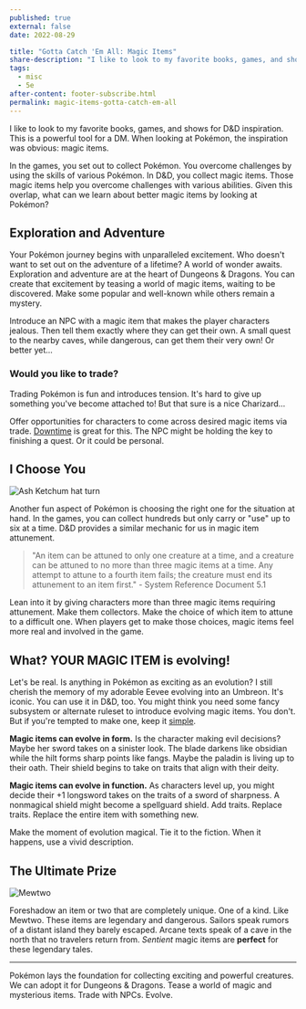 ```yaml
---
published: true
external: false
date: 2022-08-29

title: "Gotta Catch 'Em All: Magic Items"
share-description: "I like to look to my favorite books, games, and shows to inspire my next creations in D&D. This is a powerful tool for a DM and an endless source of inspiration. When looking at Pokémon, the inspiration was obvious: magic items."
tags:
  - misc
  - 5e
after-content: footer-subscribe.html
permalink: magic-items-gotta-catch-em-all
---
```


I like to look to my favorite books, games, and shows for D&D inspiration. This is a powerful tool for a DM. When looking at Pokémon, the inspiration was obvious: magic items. 

In the games, you set out to collect Pokémon. You overcome challenges by using the skills of various Pokémon. In D&D, you collect magic items. Those magic items help you overcome challenges with various abilities. Given this overlap, what can we learn about better magic items by looking at Pokémon?

## Exploration and Adventure

Your Pokémon journey begins with unparalleled excitement. Who doesn't want to set out on the adventure of a lifetime? A world of wonder awaits. Exploration and adventure are at the heart of Dungeons & Dragons. You can create that excitement by teasing a world of magic items, waiting to be discovered. Make some popular and well-known while others remain a mystery.

Introduce an NPC with a magic item that makes the player characters jealous. Then tell them exactly where they can get their own. A small quest to the nearby caves, while dangerous, can get them their very own! Or better yet...

### Would you like to trade?

Trading Pokémon is fun and introduces tension. It's hard to give up something you've become attached to! But that sure is a nice Charizard...

Offer opportunities for characters to come across desired magic items via trade. [Downtime](/blog/2021-11-09-dungeons-dragons-downtime) is great for this. The NPC might be holding the key to finishing a quest. Or it could be personal.

## I Choose You

![Ash Ketchum hat turn](https://c.tenor.com/IN0t9Owlb3cAAAAC/assnaadam-bndyz.gif)

Another fun aspect of Pokémon is choosing the right one for the situation at hand. In the games, you can collect hundreds but only carry or "use" up to six at a time. D&D provides a similar mechanic for us in magic item attunement.

> "An item can be attuned to only one creature at a time, and a creature can be attuned to no more than three magic items at a time. Any attempt to attune to a fourth item fails; the creature must end its attunement to an item first." - System Reference Document 5.1

Lean into it by giving characters more than three magic items requiring attunement. Make them collectors. Make the choice of which item to attune to a difficult one. When players get to make those choices, magic items feel more real and involved in the game.

## What? YOUR MAGIC ITEM is evolving!

Let's be real. Is anything in Pokémon as exciting as an evolution? I still cherish the memory of my adorable Eevee evolving into an Umbreon. It's iconic. You can use it in D&D, too. You might think you need some fancy subsystem or alternate ruleset to introduce evolving magic items. You don't. But if you're tempted to make one, keep it [simple](/blog/2022-01-20-simple-5e-subsystems).

**Magic items can evolve in form.** Is the character making evil decisions? Maybe her sword takes on a sinister look. The blade darkens like obsidian while the hilt forms sharp points like fangs. Maybe the paladin is living up to their oath. Their shield begins to take on traits that align with their deity.

**Magic items can evolve in function.** As characters level up, you might decide their +1 longsword takes on the traits of a sword of sharpness. A nonmagical shield might become a spellguard shield. Add traits. Replace traits. Replace the entire item with something new. 

Make the moment of evolution magical. Tie it to the fiction. When it happens, use a vivid description. 

## The Ultimate Prize

![Mewtwo](/images/mewtwo.jpeg)

Foreshadow an item or two that are completely unique. One of a kind. Like Mewtwo. These items are legendary and dangerous. Sailors speak rumors of a distant island they barely escaped. Arcane texts speak of a cave in the north that no travelers return from. *Sentient* magic items are **perfect** for these legendary tales.

---

Pokémon lays the foundation for collecting exciting and powerful creatures. We can adopt it for Dungeons & Dragons. Tease a world of magic and mysterious items. Trade with NPCs. Evolve.